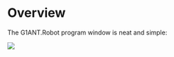 # Overview

The G1ANT.Robot program window is neat and simple:

![](https://github.com/G1ANT-Robot/blob/develop/G1ANT.Manual/-assets/main.jpg)


